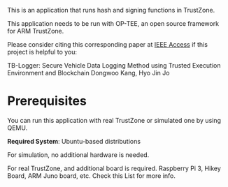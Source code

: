 This is an application that runs hash and signing functions in TrustZone.

This application needs to be run with OP-TEE, an open source framework for ARM TrustZone.

Please consider citing this corresponding paper at [IEEE Access](https://ieeexplore.ieee.org/xpl/RecentIssue.jsp?punumber=6287639) if this project is helpful to you:

TB-Logger: Secure Vehicle Data Logging Method using Trusted Execution Environment and Blockchain Dongwoo Kang, Hyo Jin Jo

# Prerequisites

You can run this application with real TrustZone or simulated one by using QEMU.

**Required System**: Ubuntu-based distributions

For simulation, no additional hardware is needed.

For real TrustZone, and additional board is required. Raspberry Pi 3, Hikey Board, ARM Juno board, etc. Check this List for more info.
